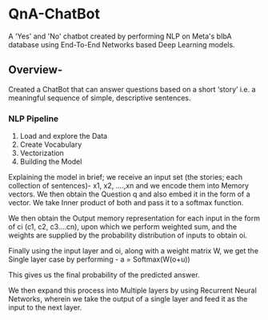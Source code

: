 # QnA-ChatBot
A 'Yes' and 'No' chatbot created by performing NLP on Meta's bIbA database using End-To-End Networks based Deep Learning models.

## Overview-

Created a ChatBot that can answer questions based on a short ‘story’ i.e. a meaningful sequence of simple, descriptive sentences. 

### NLP Pipeline

1. Load and explore the Data
2. Create Vocabulary
3. Vectorization
4. Building the Model

Explaining the model in brief; we receive an input set (the stories; each collection of sentences)- x1, x2, ….,xn and we encode them into Memory vectors. We then obtain the Question q and also embed it in the form of a vector. We take Inner product of both and pass it to a softmax function.

We then obtain the Output memory representation for each input in the form of ci (c1, c2, c3….cn), upon which we perform weighted sum, and the weights are supplied by the probability distribution of inputs to obtain oi.

Finally using the input layer and oi, along with a weight matrix W, we get the Single layer case by performing -
a = Softmax(W(o+u))

This gives us the final probability of the predicted answer.

We then expand this process into Multiple layers by using Recurrent Neural Networks, wherein we take the output of a single layer and feed it as the input to the next layer.




